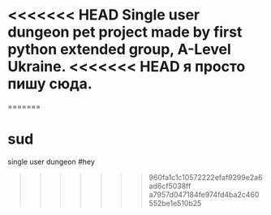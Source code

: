 <<<<<<< HEAD
Single user dungeon pet project made by first python extended group, A-Level Ukraine.
<<<<<<< HEAD
я просто пишу сюда.
=======
=======
# sud
single user dungeon
#hey
>>>>>>> 960fa1c1c10572222efaf9299e2a6ad6cf5038ff
>>>>>>> a7957d047184fe974fd4ba2c460552be1e510b25
